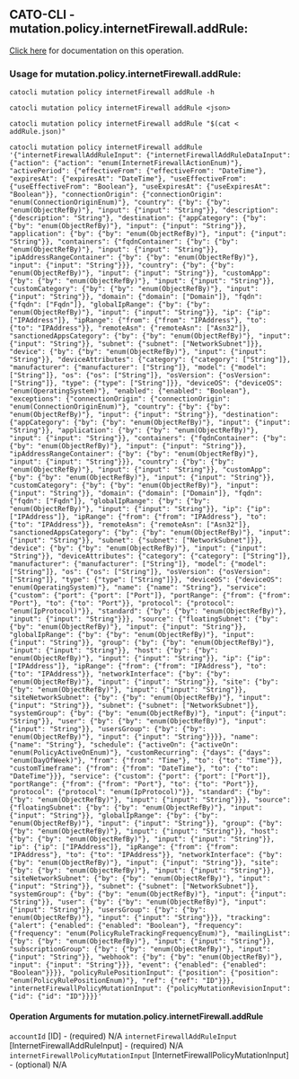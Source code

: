 
## CATO-CLI - mutation.policy.internetFirewall.addRule:
[Click here](https://api.catonetworks.com/documentation/#mutation-addRule) for documentation on this operation.

### Usage for mutation.policy.internetFirewall.addRule:

`catocli mutation policy internetFirewall addRule -h`

`catocli mutation policy internetFirewall addRule <json>`

`catocli mutation policy internetFirewall addRule "$(cat < addRule.json)"`

`catocli mutation policy internetFirewall addRule '{"internetFirewallAddRuleInput": {"internetFirewallAddRuleDataInput": {"action": {"action": "enum(InternetFirewallActionEnum)"}, "activePeriod": {"effectiveFrom": {"effectiveFrom": "DateTime"}, "expiresAt": {"expiresAt": "DateTime"}, "useEffectiveFrom": {"useEffectiveFrom": "Boolean"}, "useExpiresAt": {"useExpiresAt": "Boolean"}}, "connectionOrigin": {"connectionOrigin": "enum(ConnectionOriginEnum)"}, "country": {"by": {"by": "enum(ObjectRefBy)"}, "input": {"input": "String"}}, "description": {"description": "String"}, "destination": {"appCategory": {"by": {"by": "enum(ObjectRefBy)"}, "input": {"input": "String"}}, "application": {"by": {"by": "enum(ObjectRefBy)"}, "input": {"input": "String"}}, "containers": {"fqdnContainer": {"by": {"by": "enum(ObjectRefBy)"}, "input": {"input": "String"}}, "ipAddressRangeContainer": {"by": {"by": "enum(ObjectRefBy)"}, "input": {"input": "String"}}}, "country": {"by": {"by": "enum(ObjectRefBy)"}, "input": {"input": "String"}}, "customApp": {"by": {"by": "enum(ObjectRefBy)"}, "input": {"input": "String"}}, "customCategory": {"by": {"by": "enum(ObjectRefBy)"}, "input": {"input": "String"}}, "domain": {"domain": ["Domain"]}, "fqdn": {"fqdn": ["Fqdn"]}, "globalIpRange": {"by": {"by": "enum(ObjectRefBy)"}, "input": {"input": "String"}}, "ip": {"ip": ["IPAddress"]}, "ipRange": {"from": {"from": "IPAddress"}, "to": {"to": "IPAddress"}}, "remoteAsn": {"remoteAsn": ["Asn32"]}, "sanctionedAppsCategory": {"by": {"by": "enum(ObjectRefBy)"}, "input": {"input": "String"}}, "subnet": {"subnet": ["NetworkSubnet"]}}, "device": {"by": {"by": "enum(ObjectRefBy)"}, "input": {"input": "String"}}, "deviceAttributes": {"category": {"category": ["String"]}, "manufacturer": {"manufacturer": ["String"]}, "model": {"model": ["String"]}, "os": {"os": ["String"]}, "osVersion": {"osVersion": ["String"]}, "type": {"type": ["String"]}}, "deviceOS": {"deviceOS": "enum(OperatingSystem)"}, "enabled": {"enabled": "Boolean"}, "exceptions": {"connectionOrigin": {"connectionOrigin": "enum(ConnectionOriginEnum)"}, "country": {"by": {"by": "enum(ObjectRefBy)"}, "input": {"input": "String"}}, "destination": {"appCategory": {"by": {"by": "enum(ObjectRefBy)"}, "input": {"input": "String"}}, "application": {"by": {"by": "enum(ObjectRefBy)"}, "input": {"input": "String"}}, "containers": {"fqdnContainer": {"by": {"by": "enum(ObjectRefBy)"}, "input": {"input": "String"}}, "ipAddressRangeContainer": {"by": {"by": "enum(ObjectRefBy)"}, "input": {"input": "String"}}}, "country": {"by": {"by": "enum(ObjectRefBy)"}, "input": {"input": "String"}}, "customApp": {"by": {"by": "enum(ObjectRefBy)"}, "input": {"input": "String"}}, "customCategory": {"by": {"by": "enum(ObjectRefBy)"}, "input": {"input": "String"}}, "domain": {"domain": ["Domain"]}, "fqdn": {"fqdn": ["Fqdn"]}, "globalIpRange": {"by": {"by": "enum(ObjectRefBy)"}, "input": {"input": "String"}}, "ip": {"ip": ["IPAddress"]}, "ipRange": {"from": {"from": "IPAddress"}, "to": {"to": "IPAddress"}}, "remoteAsn": {"remoteAsn": ["Asn32"]}, "sanctionedAppsCategory": {"by": {"by": "enum(ObjectRefBy)"}, "input": {"input": "String"}}, "subnet": {"subnet": ["NetworkSubnet"]}}, "device": {"by": {"by": "enum(ObjectRefBy)"}, "input": {"input": "String"}}, "deviceAttributes": {"category": {"category": ["String"]}, "manufacturer": {"manufacturer": ["String"]}, "model": {"model": ["String"]}, "os": {"os": ["String"]}, "osVersion": {"osVersion": ["String"]}, "type": {"type": ["String"]}}, "deviceOS": {"deviceOS": "enum(OperatingSystem)"}, "name": {"name": "String"}, "service": {"custom": {"port": {"port": ["Port"]}, "portRange": {"from": {"from": "Port"}, "to": {"to": "Port"}}, "protocol": {"protocol": "enum(IpProtocol)"}}, "standard": {"by": {"by": "enum(ObjectRefBy)"}, "input": {"input": "String"}}}, "source": {"floatingSubnet": {"by": {"by": "enum(ObjectRefBy)"}, "input": {"input": "String"}}, "globalIpRange": {"by": {"by": "enum(ObjectRefBy)"}, "input": {"input": "String"}}, "group": {"by": {"by": "enum(ObjectRefBy)"}, "input": {"input": "String"}}, "host": {"by": {"by": "enum(ObjectRefBy)"}, "input": {"input": "String"}}, "ip": {"ip": ["IPAddress"]}, "ipRange": {"from": {"from": "IPAddress"}, "to": {"to": "IPAddress"}}, "networkInterface": {"by": {"by": "enum(ObjectRefBy)"}, "input": {"input": "String"}}, "site": {"by": {"by": "enum(ObjectRefBy)"}, "input": {"input": "String"}}, "siteNetworkSubnet": {"by": {"by": "enum(ObjectRefBy)"}, "input": {"input": "String"}}, "subnet": {"subnet": ["NetworkSubnet"]}, "systemGroup": {"by": {"by": "enum(ObjectRefBy)"}, "input": {"input": "String"}}, "user": {"by": {"by": "enum(ObjectRefBy)"}, "input": {"input": "String"}}, "usersGroup": {"by": {"by": "enum(ObjectRefBy)"}, "input": {"input": "String"}}}}, "name": {"name": "String"}, "schedule": {"activeOn": {"activeOn": "enum(PolicyActiveOnEnum)"}, "customRecurring": {"days": {"days": "enum(DayOfWeek)"}, "from": {"from": "Time"}, "to": {"to": "Time"}}, "customTimeframe": {"from": {"from": "DateTime"}, "to": {"to": "DateTime"}}}, "service": {"custom": {"port": {"port": ["Port"]}, "portRange": {"from": {"from": "Port"}, "to": {"to": "Port"}}, "protocol": {"protocol": "enum(IpProtocol)"}}, "standard": {"by": {"by": "enum(ObjectRefBy)"}, "input": {"input": "String"}}}, "source": {"floatingSubnet": {"by": {"by": "enum(ObjectRefBy)"}, "input": {"input": "String"}}, "globalIpRange": {"by": {"by": "enum(ObjectRefBy)"}, "input": {"input": "String"}}, "group": {"by": {"by": "enum(ObjectRefBy)"}, "input": {"input": "String"}}, "host": {"by": {"by": "enum(ObjectRefBy)"}, "input": {"input": "String"}}, "ip": {"ip": ["IPAddress"]}, "ipRange": {"from": {"from": "IPAddress"}, "to": {"to": "IPAddress"}}, "networkInterface": {"by": {"by": "enum(ObjectRefBy)"}, "input": {"input": "String"}}, "site": {"by": {"by": "enum(ObjectRefBy)"}, "input": {"input": "String"}}, "siteNetworkSubnet": {"by": {"by": "enum(ObjectRefBy)"}, "input": {"input": "String"}}, "subnet": {"subnet": ["NetworkSubnet"]}, "systemGroup": {"by": {"by": "enum(ObjectRefBy)"}, "input": {"input": "String"}}, "user": {"by": {"by": "enum(ObjectRefBy)"}, "input": {"input": "String"}}, "usersGroup": {"by": {"by": "enum(ObjectRefBy)"}, "input": {"input": "String"}}}, "tracking": {"alert": {"enabled": {"enabled": "Boolean"}, "frequency": {"frequency": "enum(PolicyRuleTrackingFrequencyEnum)"}, "mailingList": {"by": {"by": "enum(ObjectRefBy)"}, "input": {"input": "String"}}, "subscriptionGroup": {"by": {"by": "enum(ObjectRefBy)"}, "input": {"input": "String"}}, "webhook": {"by": {"by": "enum(ObjectRefBy)"}, "input": {"input": "String"}}}, "event": {"enabled": {"enabled": "Boolean"}}}}, "policyRulePositionInput": {"position": {"position": "enum(PolicyRulePositionEnum)"}, "ref": {"ref": "ID"}}}, "internetFirewallPolicyMutationInput": {"policyMutationRevisionInput": {"id": {"id": "ID"}}}}'`

#### Operation Arguments for mutation.policy.internetFirewall.addRule ####
`accountId` [ID] - (required) N/A 
`internetFirewallAddRuleInput` [InternetFirewallAddRuleInput] - (required) N/A 
`internetFirewallPolicyMutationInput` [InternetFirewallPolicyMutationInput] - (optional) N/A 

